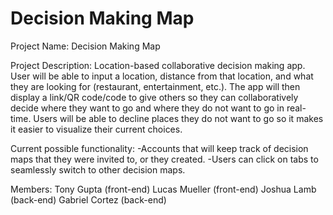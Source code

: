 # Decision Making Map


Project Name: Decision Making Map

Project Description:
Location-based collaborative decision making app. User will be able to input a location, distance from that location, and what they are looking for (restaurant, entertainment, etc.). The app will then display a link/QR code/code to give others so they can collaboratively decide where they want to go and where they do not want to go in real-time. Users will be able to decline places they do not want to go so it makes it easier to visualize their current choices.

Current possible functionality:
-Accounts that will keep track of decision maps that they were invited to, or they created.
-Users can click on tabs to seamlessly switch to other decision maps.



Members:
Tony Gupta (front-end)
Lucas Mueller (front-end)
Joshua Lamb (back-end)
Gabriel Cortez (back-end)
